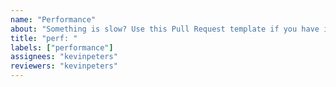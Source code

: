 ```yaml
---
name: "Performance"
about: "Something is slow? Use this Pull Request template if you have improved performance."
title: "perf: "
labels: ["performance"]
assignees: "kevinpeters"
reviewers: "kevinpeters"
---
```

